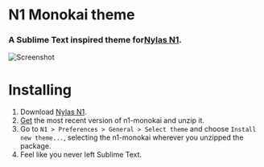 # N1 Monokai theme
### A Sublime Text inspired theme for[Nylas N1](https://www.nylas.com/n1).

![Screenshot](n1-monokai-screenshot.jpeg?raw=true)

# Installing
1. Download [Nylas N1](https://www.nylas.com/n1).
2. [Get](https://github.com/jamiehenson/n1-monokai/releases) the most recent version of n1-monokai and unzip it.
3. Go to `N1 > Preferences > General > Select theme` and choose `Install new theme...`, selecting the n1-monokai wherever you unzipped the package.
4. Feel like you never left Sublime Text.

